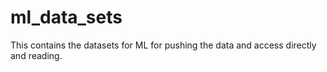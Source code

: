 # ml_data_sets
This contains the datasets for ML for pushing the data and access directly and reading.
